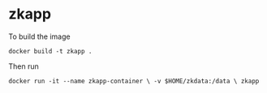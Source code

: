 # zkapp

To build the image

`
docker build -t zkapp .
`

Then run

`
docker run -it --name zkapp-container \
  -v $HOME/zkdata:/data \
  zkapp
`
